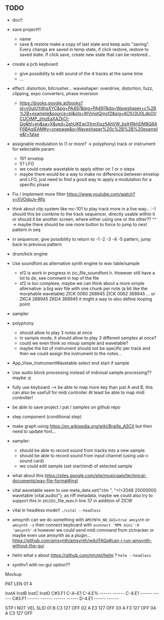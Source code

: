 ## TODO

- doc!!

- save project!!!
    - name
    - save & restore
    make a copy of last state and keep auto "saving". Every change are saved in temp state, if click restore, restore to saved state.
    If click save, create new state that can be restored...


- create a pcb keyboard
    - give possibility to edit sound of the 4 tracks at the same time
    - ...

- effect: distortion, bitcrusher... waveshaper: overdrive, distortion, fuzz, clipping, expo converters, phase inversion
    - https://books.google.at/books?id=v0ulUYdhgXYC&pg=PA497&lpg=PA497&dq=Waveshaper+c%2B%2B+example&source=bl&ots=WVmstQmof2&sig=ACfU3U0LdpOVCUCtMP_zlnzEaXAZkCI-Qg&hl=en&sa=X&ved=2ahUKEwi31rmXisz5AhVW_bsIHRkhDM8Q6AF6BAgiEAM#v=onepage&q=Waveshaper%20c%2B%2B%20example&f=false
    
- assignable modulation to (1 or more? -> polyphony) track or instrument for selectable param:
    - 10? envelop 
    - 5? LFO
    - we could create wavetable to apply either on 1 or n steps
    - maybe there would be a way to make no difference between envelop and LFO, just need to find a good way to apply a modulation for a specific phase

- Fix / Implement more filter https://www.youtube.com/watch?v=XVOdqJy-Rfg

- think about clip system like mc-101 to play track more in a live way... :-)
    should this be combine to the track sequencer, directly usable within it
    or should it be another screen, where either using one or the other?? ^^
    -> maybe there should be one more button to force to jump to next pattern in seq

- in sequencer, give possibility to return to -1 -2 -3 -4 -5 pattern, jump back to previous pattern

- drum/kick engine

- Use soundfont as alternative synth engine to wav table/sample
    - sf2 is work in progress in zic_file_soundfont.h. However still have a lot to do, see comment in top of the file
    - sf2 is too complexe, maybe we can think about a more simple alternative: 
        a big wav file with one chunk per note (a bit like the morphable wavetable)
        ZICK 0060 268945
        ZICK 0062 368945
        ...
        or ZKC4 268945
           ZKD4 368945
        it might a way to also define looping point

- sampler

- polyphony
    - should allow to play 3 notes at once
    - in sample mode, it should allow to play 3 different samples at once?
    - could we even think so mixup sample and wavetable?
    - maybe the list of instrument should not be specific per track and then we could assign the instrument to the notes...


- App_View_InstrumentWavetable select end start if sample

- Use audio block processing instead of indiviual sample processing?? maybe :p

- fully use keyboard --> be able to map more key than just A and B, this can also be usefull for midi controller
    At least be able to map midi controller!

- be able to save project / pat / samples on github repo

- step component (conditional step)

- make graph using https://en.wikipedia.org/wiki/Braille_ASCII but then need to update font...

- sampler:
    - should be able to record sound from tracks into a new sample
    - should be able to record sound from input channel (using usb-c sound card)
    - we could edit sample (set start/end) of selected sample

- what about this https://sites.google.com/site/musicgapi/technical-documents/wav-file-format#inst

- vital wavetable seem to use meta_data.set("clm ", "<!>2048 20000000 wavetable (vital.audio)");
    as riff metadata, maybe we could also try to support this in zic/zic_file_wav.h line 37
    in addition of ZICW

- vital in headless mode!! `./vital --headless` 

- amsynth
  can we do something with `AMSYNTH_NO_GUI=true amsynth` or `amsynth -x`
  then connect keyboard with `aconnect 'MPK mini':0 'amsynth':0`
  however we could send midi command from zictracker or maybe even use amsynth as a plugin...
  https://github.com/amsynth/amsynth/wiki/FAQs#can-i-run-amsynth-without-the-gui

- helm what s about https://github.com/mtytel/helm ? `helm --headless`

- synthv1 with no-gui option??



Mockup

PAT LEN
 01   4

InstA  InstB  InstC  InstD
C#3.F1 C-4~E1 C-4.E% ------
------ C-4.E1 ------ ------
C#3.F1 ------ ------ ------
------ D-4.E1 ------ ------

STP I NOT VEL SLID
 01 B  C3 127 OFF
 02 A  E3 127 OFF
 03 A  F3 127 OFF
 04 A  C3 127 OFF
